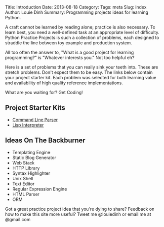 Title: Introduction
Date: 2013-08-18
Category:
Tags: meta
Slug: index
Author: Louie Dinh
Summary: Programming projects ideas for learning Python.

A craft cannot be learned by reading alone; practice is also necessary.
To learn best, you need a well-defined task at an appropriate
level of difficulty. Python Practice Projects is such a collection of problems,
each designed to straddle the line between toy example and production system.

All too often the answer to, "What is a good project for learning programming?"
is "Whatever interests you." Not too helpful eh?

Here is a set of problems that you can really sink your teeth into. These are stretch 
problems. Don't expect them to be easy. The links below contain your project starter kit.
Each problem was selected for both learning value and availability of high quality reference
implementations. 

What are you waiting for? Get Coding!

Project Starter Kits
--------------------

* [Command Line Parser](|filename|/pages/command-line-parser.md)
* [Lisp Interpreter](|filename|/pages/lisp-interpreter.md)

Ideas On The Backburner
----------------------
* Templating Engine
* Static Blog Generator
* Web Stack
* HTTP Library
* Syntax Highlighter
* Unix Shell
* Text Editor
* Regular Expression Engine
* HTML Parser
* ORM

Got a great practice project idea that you're dying to share? 
Feedback on how to make this site more useful?
Tweet me @louiedinh or email me at <first><last>@gmail.com

<!---
* [Command Line Parser](|filename|/pages/command-line-parser.md)
* [Templating Engine](|filename|/pages/templating-engine.md) - Incomplete
* [Lisp Interpreter](|filename|/pages/lisp-interpreter.md) - Incomplete
* [Web Server](|filename|/pages/web-server.md) - Incomplete
* [Static Blog Generator](|filename|/pages/static-blog-generator.md) - Incomplete
* [HTTP Library](|filename|/pages/http-library.md) - Incomplete
* [Syntax Highlighter](|filename|/pages/syntax-highlighter.md) - Incomplete
* [Unix Shell](|filename|/pages/unix-shell.md) - Incomplete
* [Text Editor](|filename|/pages/text-editor.md) - Incomplete
* [Regular Expression Engine](|filename|/pages/regular-expression-engine.md) - Incomplete
* [HTML Parser](|filename|/pages/HTML-parser.md) - Incomplete
* [ORM](|filename|/pages/ORM.md) - Incomplete
-->
